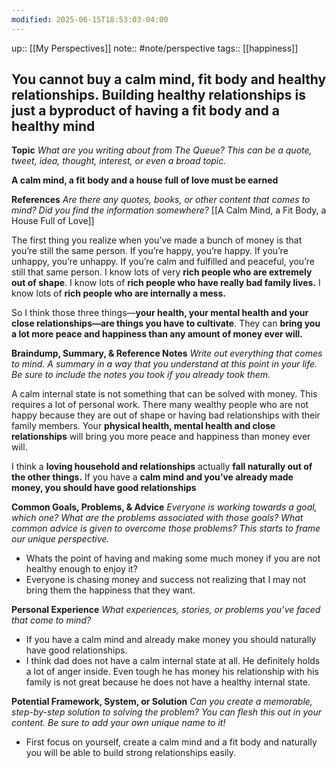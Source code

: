 ```yaml
---
modified: 2025-06-15T18:53:03-04:00
---
```

up::  [[My Perspectives]]
note:: #note/perspective 
tags:: [[happiness]]
## You cannot buy a calm mind, fit body and healthy relationships. Building healthy relationships is just a byproduct of having a fit body and a healthy mind 


**Topic**
*What are you writing about from The Queue? This can be a quote, tweet, idea, thought, interest, or even a broad topic.*

**A calm mind, a fit body and a house full of love must be earned**

**References**
*Are there any quotes, books, or other content that comes to mind? Did you find the information somewhere?*
[[A Calm Mind, a Fit Body, a House Full of Love]]

The first thing you realize when you’ve made a bunch of money is that you’re still the same person. If you’re happy, you’re happy. If you’re unhappy, you’re unhappy. If you’re calm and fulfilled and peaceful, you’re still that same person. 
I know lots of very **rich people who are extremely out of shape**. I know lots of **rich people who have really bad family lives.** I know lots of **rich people who are internally a mess.**

So I think those three things—**your health, your mental health and your close relationships—are things you have to cultivate**. They can **bring you a lot more peace and happiness than any amount of money ever will.**

**Braindump, Summary, & Reference Notes**
*Write out everything that comes to mind. A summary in a way that you understand at this point in your life. Be sure to include the notes you took if you already took them.*

A calm internal state is not something that can be solved with money. This requires a lot of personal work. There many wealthy people who are not happy because they are out of shape or having bad relationships with their family members. Your **physical health, mental health and close relationships** will bring you more peace and happiness than money ever will. 

I think a **loving household and relationships** actually **fall naturally out of the other things.** If you have a **calm mind and you’ve already made money, you should have good relationships**


**Common Goals, Problems, & Advice**
*Everyone is working towards a goal, which one? What are the problems associated with those goals? What common advice is given to overcome those problems? This starts to frame our unique perspective.*

  - Whats the point of having and making some much money if you are not healthy enough to enjoy it?
  - Everyone is chasing money and success not realizing that I may not bring them the happiness that they want.


**Personal Experience**
*What experiences, stories, or problems you’ve faced that come to mind?*

  - If you have a calm mind and already make money you should naturally have good relationships.
  - I think dad does not have a calm internal state at all. He definitely holds a lot of anger inside. Even tough he has money his relationship with his family is not great because he does not have a healthy internal state. 

**Potential Framework, System, or Solution**
*Can you create a memorable, step-by-step solution to solving the problem? You can flesh this out in your content. Be sure to add your own unique name to it!*

  - First focus on yourself, create a calm mind and a fit body and naturally you will be able to build strong relationships easily.

